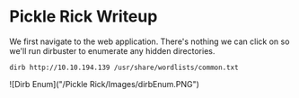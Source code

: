 
# Pickle Rick Writeup

We first navigate to the web application. There's nothing we can click on so we'll run dirbuster to enumerate any hidden directories.

`dirb http://10.10.194.139 /usr/share/wordlists/common.txt`

![Dirb Enum]("/Pickle Rick/Images/dirbEnum.PNG")

